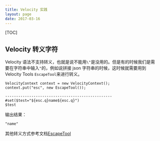 ```yaml
---
title: Velocity 实践
layout: page
date: 2017-03-16
---
```

[TOC]

## Velocity 转义字符
Velocity 语法不支持转义，也就是说不能用`\"`是没用的。但是有的时候我们是需要在字符串中输入`"`的，例如说拼接 json 字符串的时候，这时候就需要用到 Velocity Tools `EscapeTool`来进行转义。

```
VelocityContext context = new VelocityContext();
context.put("esc", new EscapeTool());

-------------------------------------------------
#set($test="${esc.q}name${esc.q}")
$test
```
输出结果：
```
"name"
```

其他转义方式参考文档[EscapeTool](http://velocity.apache.org/tools/devel/apidocs/org/apache/velocity/tools/generic/EscapeTool.html)